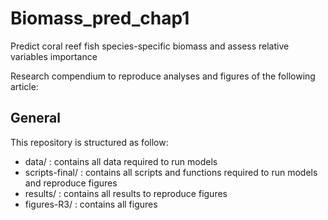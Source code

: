 # Biomass_pred_chap1

Predict coral reef fish species-specific biomass and assess relative variables importance

Research compendium to reproduce analyses and figures of the following article:

## General

This repository is structured as follow:
- data/ : contains all data required to run models
- scripts-final/ : contains all scripts and functions required to run models and reproduce figures
- results/ : contains all results to reproduce figures
- figures-R3/ : contains all figures

